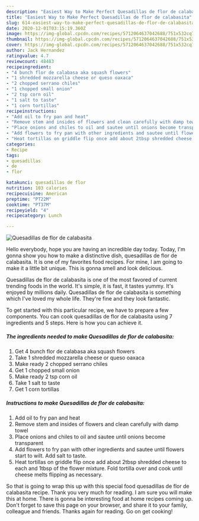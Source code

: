 ```yaml
---
description: "Easiest Way to Make Perfect Quesadillas de flor de calabasita"
title: "Easiest Way to Make Perfect Quesadillas de flor de calabasita"
slug: 614-easiest-way-to-make-perfect-quesadillas-de-flor-de-calabasita
date: 2020-12-01T03:15:19.360Z
image: https://img-global.cpcdn.com/recipes/5712064637042688/751x532cq70/quesadillas-de-flor-de-calabasita-recipe-main-photo.jpg
thumbnail: https://img-global.cpcdn.com/recipes/5712064637042688/751x532cq70/quesadillas-de-flor-de-calabasita-recipe-main-photo.jpg
cover: https://img-global.cpcdn.com/recipes/5712064637042688/751x532cq70/quesadillas-de-flor-de-calabasita-recipe-main-photo.jpg
author: Jack Hernandez
ratingvalue: 4.7
reviewcount: 48483
recipeingredient:
- "4 bunch flor de calabasa aka squash flowers"
- "1 shredded mozzarella cheese or queso oaxaca"
- "2 chopped serrano chiles"
- "1 chopped small onion"
- "2 tsp corn oil"
- "1 salt to taste"
- "1 corn tortillas"
recipeinstructions:
- "Add oil to fry pan and heat"
- "Remove stem and insides of flowers and clean carefully with damp towel"
- "Place onions and chiles to oil and sautee until onions become transparent"
- "Add flowers to fry pan with other ingredients and sautee until flowers start to wilt. Add salt to taste."
- "Heat tortillas on griddle flip once add about 2tbsp shredded cheese to each and 1tbsp of the flower mixture. Fold tortilla over and cook until cheese melts flipping as necessary."
categories:
- Recipe
tags:
- quesadillas
- de
- flor

katakunci: quesadillas de flor 
nutrition: 103 calories
recipecuisine: American
preptime: "PT22M"
cooktime: "PT37M"
recipeyield: "4"
recipecategory: Lunch

---
```



![Quesadillas de flor de calabasita](https://img-global.cpcdn.com/recipes/5712064637042688/751x532cq70/quesadillas-de-flor-de-calabasita-recipe-main-photo.jpg)

Hello everybody, hope you are having an incredible day today. Today, I'm gonna show you how to make a distinctive dish, quesadillas de flor de calabasita. It is one of my favorites food recipes. For mine, I am going to make it a little bit unique. This is gonna smell and look delicious.



Quesadillas de flor de calabasita is one of the most favored of current trending foods in the world. It's simple, it is fast, it tastes yummy. It's enjoyed by millions daily. Quesadillas de flor de calabasita is something which I've loved my whole life. They're fine and they look fantastic.


To get started with this particular recipe, we have to prepare a few components. You can cook quesadillas de flor de calabasita using 7 ingredients and 5 steps. Here is how you can achieve it.

<!--inarticleads1-->

##### The ingredients needed to make Quesadillas de flor de calabasita:

1. Get 4 bunch flor de calabasa aka squash flowers
1. Take 1 shredded mozzarella cheese or queso oaxaca
1. Make ready 2 chopped serrano chiles
1. Get 1 chopped small onion
1. Make ready 2 tsp corn oil
1. Take 1 salt to taste
1. Get 1 corn tortillas




<!--inarticleads2-->

##### Instructions to make Quesadillas de flor de calabasita:

1. Add oil to fry pan and heat
1. Remove stem and insides of flowers and clean carefully with damp towel
1. Place onions and chiles to oil and sautee until onions become transparent
1. Add flowers to fry pan with other ingredients and sautee until flowers start to wilt. Add salt to taste.
1. Heat tortillas on griddle flip once add about 2tbsp shredded cheese to each and 1tbsp of the flower mixture. Fold tortilla over and cook until cheese melts flipping as necessary.




So that is going to wrap this up with this special food quesadillas de flor de calabasita recipe. Thank you very much for reading. I am sure you will make this at home. There is gonna be interesting food at home recipes coming up. Don't forget to save this page on your browser, and share it to your family, colleague and friends. Thanks again for reading. Go on get cooking!
